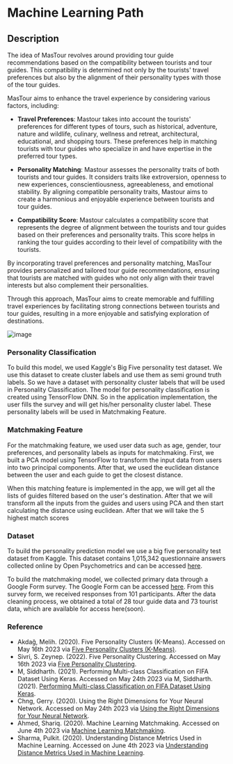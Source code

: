 # Machine Learning Path

## Description
The idea of MasTour revolves around providing tour guide recommendations based on the compatibility between tourists and tour guides. This compatibility is determined not only by the tourists' travel preferences but also by the alignment of their personality types with those of the tour guides.

MasTour aims to enhance the travel experience by considering various factors, including:

- **Travel Preferences**: Mastour takes into account the tourists' preferences for different types of tours, such as historical, adventure, nature and wildlife, culinary, wellness and retreat, architectural, educational, and shopping tours. These preferences help in matching tourists with tour guides who specialize in and have expertise in the preferred tour types.

- **Personality Matching**: Mastour assesses the personality traits of both tourists and tour guides. It considers traits like extroversion, openness to new experiences, conscientiousness, agreeableness, and emotional stability. By aligning compatible personality traits, Mastour aims to create a harmonious and enjoyable experience between tourists and tour guides.

- **Compatibility Score**: Mastour calculates a compatibility score that represents the degree of alignment between the tourists and tour guides based on their preferences and personality traits. This score helps in ranking the tour guides according to their level of compatibility with the tourists.

By incorporating travel preferences and personality matching, MasTour provides personalized and tailored tour guide recommendations, ensuring that tourists are matched with guides who not only align with their travel interests but also complement their personalities.

Through this approach, MasTour aims to create memorable and fulfilling travel experiences by facilitating strong connections between tourists and tour guides, resulting in a more enjoyable and satisfying exploration of destinations.

![image](https://github.com/mas-tour/mastour-machine-learning/assets/72251788/21103e8e-15c3-4f0f-9bda-d4dc0bf2951f)

### Personality Classification
To build this model, we used Kaggle's Big Five personality test dataset. We use this dataset to create cluster labels and use them as semi ground truth labels. So we have a dataset with personality cluster labels that will be used in Personality Classification. The model for personality classification is created using TensorFlow DNN. So in the application implementation, the user fills the survey and will get his/her personality cluster label. These personality labels will be used in Matchmaking Feature.

### Matchmaking Feature
For the matchmaking feature, we used user data such as age, gender, tour preferences, and personality labels as inputs for matchmaking. First, we built a PCA model using TensorFlow to transform the input data from users into two principal components. After that, we used the euclidean distance between the user and each guide to get the closest distance.

When this matching feature is implemented in the app, we will get all the lists of guides filtered based on the user's destination. After that we will transform all the inputs from the guides and users using PCA and then start calculating the distance using euclidean. After that we will take the 5 highest match scores

### Dataset

To build the personality prediction model we use a big five personality test dataset from Kaggle. This dataset contains 1,015,342 questionnaire answers collected online by Open Psychometrics and can be accessed [here](https://www.kaggle.com/datasets/tunguz/big-five-personality-test).

To build the matchmaking model, we collected primary data through a Google Form survey. The Google Form can be accessed [here](https://docs.google.com/forms/d/e/1FAIpQLScI-_8k0maIxFXTGHLj-qNT8wQToCuOT9TrCMpav35_6bie1A/viewform). From this survey form, we received responses from 101 participants. After the data cleaning process, we obtained a total of 28 tour guide data and 73 tourist data, which are available for access here(soon).

### Reference

- Akdağ, Melih. (2020). Five Personality Clusters (K-Means). Accessed on May 16th 2023 via [Five Personality Clusters (K-Means)](https://www.kaggle.com/code/akdagmelih/five-personality-clusters-k-means).
- Sivri, S. Zeynep. (2022). Five Personality Clustering. Accessed on May 16th 2023 via [Five Personality Clustering](https://www.kaggle.com/code/zeynepsivri/five-personality-clustering).
- M, Siddharth. (2021). Performing Multi-class Classification on FIFA Dataset Using Keras. Accessed on May 24th 2023 via M, Siddharth. (2021). [Performing Multi-class Classification on FIFA Dataset Using Keras](https://www.analyticsvidhya.com/blog/2021/07/performing-multi-class-classification-on-fifa-dataset-using-keras/).
- Chng, Gerry. (2020). Using the Right Dimensions for Your Neural Network. Accessed on May 24th 2023 via [Using the Right Dimensions for Your Neural Network](https://towardsdatascience.com/using-the-right-dimensions-for-your-neural-network-2d864824d0df).
- Ahmed, Shariq. (2020). Machine Learning Matchmaking. Accessed on June 4th 2023 via [Machine Learning Matchmaking](https://towardsdatascience.com/machine-learning-matchmaking-4416579d4d5e).
- Sharma, Pulkit. (2020). Understanding Distance Metrics Used in Machine Learning. Accessed on June 4th 2023 via [Understanding Distance Metrics Used in Machine Learning](https://www.analyticsvidhya.com/blog/2020/02/4-types-of-distance-metrics-in-machine-learning/).
